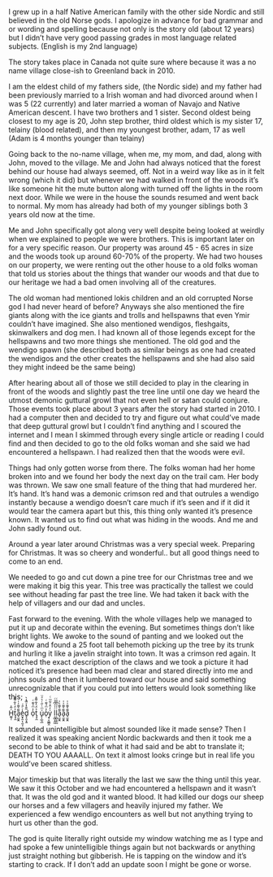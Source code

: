 I grew up in a half Native American family with the other side Nordic and still believed in the old Norse gods. I apologize in advance for bad grammar and or wording and spelling because not only is the story old (about 12 years) but I didn’t have very good passing grades in most language related subjects. (English is my 2nd language)

The story takes place in Canada not quite sure where because it was a no name village close-ish to Greenland back in 2010.

I am the eldest child of my fathers side, (the Nordic side) and my father had been previously married to a Irish woman and had divorced around when I was 5 (22 currently) and later married a woman of Navajo and Native American descent. I have two brothers and 1 sister. Second oldest being closest to my age is 20, John step brother, third oldest which is my sister 17, telainy (blood related), and then my youngest brother, adam, 17 as well (Adam is 4 months younger than telainy)

Going back to the no-name village, when me, my mom, and dad, along with John, moved to the village. Me and John had always noticed that the forest behind our house had always seemed, off. Not in a weird way like as in it felt wrong (which it did) but whenever we had walked in front of the woods it’s like someone hit the mute button along with turned off the lights in the room next door. While we were in the house the sounds resumed and went back to normal. My mom has already had both of my younger siblings both 3 years old now at the time.

Me and John specifically got along very well despite being looked at weirdly when we explained to people we were brothers. This is important later on for a very specific reason. Our property was around 45 - 65 acres in size and the woods took up around 60-70% of the property. We had two houses on our property, we were renting out the other house to a old folks woman that told us stories about the things that wander our woods and that due to our heritage we had a bad omen involving all of the creatures. 

The old woman had mentioned lokis children and an old corrupted Norse god I had never heard of before? Anyways she also mentioned the fire giants along with the ice giants and trolls and hellspawns that even Ymir couldn’t have imagined. She also mentioned wendigos, fleshgaits, skinwalkers and dog men. I had known all of those legends except for the hellspawns and two more things she mentioned. The old god and the wendigo spawn (she described both as similar beings as one had created the wendigos and the other creates the hellspawns and she had also said they might indeed be the same being)

After hearing about all of those we still decided to play in the clearing in front of the woods and slightly past the tree line until one day we heard the utmost demonic guttural growl that not even hell or satan could conjure. Those events took place about 3 years after the story had started in 2010. I had a computer then and decided to try and figure out what could’ve made that deep guttural growl but I couldn’t find anything and I scoured the internet and I mean I skimmed through every single article or reading I could find and then decided to go to the old folks woman and she said we had encountered a hellspawn. I had realized then that the woods were evil.

Things had only gotten worse from there. The folks woman had her home broken into and we found her body the next day on the trail cam. Her body was thrown. We saw one small feature of the thing that had murdered her. It’s hand. It’s hand was a demonic crimson red and that outrules a wendigo instantly because a wendigo doesn’t care much if it’s seen and if it did it would tear the camera apart but this, this thing only wanted it’s presence known. It wanted us to find out what was hiding in the woods. And me and John sadly found out. 

Around a year later around Christmas was a very special week. Preparing for Christmas. It was so cheery and wonderful.. but all good things need to come to an end. 

We needed to go and cut down a pine tree for our Christmas tree and we were making it big this year. This tree was practically the tallest we could see without heading far past the tree line. We had taken it back with the help of villagers and our dad and uncles.

Fast forward to the evening. With the whole villages help we managed to put it up and decorate within the evening. But sometimes things don’t like bright lights. We awoke to the sound of panting and we looked out the window and found a 25 foot tall behemoth picking up the tree by its trunk and hurling it like a javelin straight into town. It was a crimson red again. It matched the exact description of the claws and we took a picture it had noticed it’s presence had been mad clear and stared directly into me and johns souls and then it lumbered toward our house and said something unrecognizable that if you could put into letters would look something like this;


H͚̖̜̍̃͐t̘̟̼̉̈́͐͋͌̊a̘̫͈̭͌͛͌̇̇̍e̮̟͈̣̖̰̩̹͈̾ͨ̑͑d̥̝̮͙͈͂̐̇ͮ̏̔̀̚ͅ o̜̓̇ͫ̉͊ͨt̘̟̼̉̈́͐͋͌̊ u̟͎̲͉̲ͮͫͭ̋ͭ͛ͣ̈o̜̓̇ͫ̉͊ͨy͉̝͖̻̯ͮ̒̂ͮ͋ͫͨ l͕͖͉̭̰ͬ̍ͤ͆̊ͨl͕͖͉̭̰ͬ̍ͤ͆̊ͨa̘̫͈̭͌͛͌̇̇̍a̘̫͈̭͌͛͌̇̇̍a̘̫͈̭͌͛͌̇̇̍


It sounded unintelligible but almost sounded like it made sense? Then I realized it was speaking ancient Nordic backwards and then it took me a second to be able to think of what it had said and be abt to translate it; DEATH TO YOU AAAALL. On text it almost looks cringe but in real life you would’ve been scared shitless. 

Major timeskip but that was literally the last we saw the thing until this year. We saw it this October and we had encountered a hellspawn and it wasn’t that. It was the old god and it wanted blood. It had killed our dogs our sheep our horses and a few villagers and heavily injured my father. We experienced a few wendigo encounters as well but not anything trying to hurt us other than the god. 

The god is quite literally right outside my window watching me as I type and had spoke a few unintelligible things again but not backwards or anything just straight nothing but gibberish. He is tapping on the window and it’s starting to crack. If I don’t add an update soon I might be gone or worse.